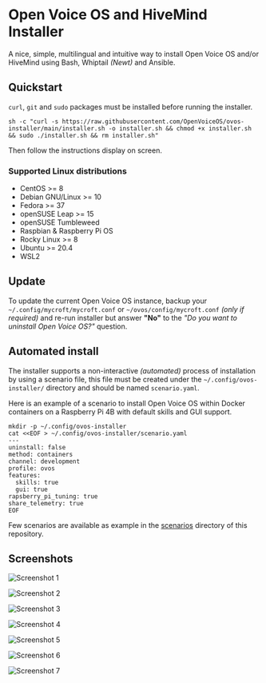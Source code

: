 # Open Voice OS and HiveMind Installer

A nice, simple, multilingual and intuitive way to install Open Voice OS and/or HiveMind using Bash, Whiptail _(Newt)_ and Ansible.

## Quickstart

`curl`, `git` and `sudo` packages must be installed before running the installer.

```shell
sh -c "curl -s https://raw.githubusercontent.com/OpenVoiceOS/ovos-installer/main/installer.sh -o installer.sh && chmod +x installer.sh && sudo ./installer.sh && rm installer.sh"
```

Then follow the instructions display on screen.

### Supported Linux distributions

- CentOS >= 8
- Debian GNU/Linux >= 10
- Fedora >= 37
- openSUSE Leap >= 15
- openSUSE Tumbleweed
- Raspbian & Raspberry Pi OS
- Rocky Linux >= 8
- Ubuntu >= 20.4
- WSL2

## Update

To update the current Open Voice OS instance, backup your `~/.config/mycroft/mycroft.conf` or `~/ovos/config/mycroft.conf` _(only if required)_ and re-run installer but answer **"No"** to the _"Do you want to uninstall Open Voice OS?"_ question.

## Automated install

The installer supports a non-interactive _(automated)_ process of installation by using a scenario file, this file must be created under the `~/.config/ovos-installer/` directory and should be named `scenario.yaml`.

Here is an example of a scenario to install Open Voice OS within Docker containers on a Raspberry Pi 4B with default skills and GUI support.

```shell
mkdir -p ~/.config/ovos-installer
cat <<EOF > ~/.config/ovos-installer/scenario.yaml
---
uninstall: false
method: containers
channel: development
profile: ovos
features:
  skills: true
  gui: true
rapsberry_pi_tuning: true
share_telemetry: true
EOF
```

Few scenarios are available as example in the [scenarios](https://github.com/OpenVoiceOS/ovos-installer/tree/main/scanerios) directory of this repository.

## Screenshots

![Screenshot 1](docs/images/screenshot_1.png)

![Screenshot 2](docs/images/screenshot_3.png)

![Screenshot 3](docs/images/screenshot_4.png)

![Screenshot 4](docs/images/screenshot_5.png)

![Screenshot 5](docs/images/screenshot_6.png)

![Screenshot 6](docs/images/screenshot_7.png)

![Screenshot 7](docs/images/screenshot_8.png)
